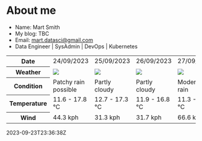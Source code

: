 # About me

- Name: Mart Smith
- My blog: TBC
- Email: [mart.datasci@gmail.com](mailto:mart.datasci6@gmail.com)
- Data Engineer | SysAdmin | DevOps | Kubernetes


<table>
    <tr>
        <th>Date</th>
        <td>24/09/2023</td><td>25/09/2023</td><td>26/09/2023</td><td>27/09/2023</td><td>28/09/2023</td><td>29/09/2023</td><td>30/09/2023</td>
    </tr>
    <tr>
        <th>Weather</th>
        <td><img src="https://cdn.weatherapi.com/weather/64x64/day/176.png"/></td><td><img src="https://cdn.weatherapi.com/weather/64x64/day/116.png"/></td><td><img src="https://cdn.weatherapi.com/weather/64x64/day/116.png"/></td><td><img src="https://cdn.weatherapi.com/weather/64x64/day/302.png"/></td><td><img src="https://cdn.weatherapi.com/weather/64x64/day/176.png"/></td><td><img src="https://cdn.weatherapi.com/weather/64x64/day/113.png"/></td><td><img src="https://cdn.weatherapi.com/weather/64x64/day/113.png"/></td>
    </tr>
    <tr>
        <th>Condition</th>
        <td width="200px">Patchy rain possible</td><td width="200px">Partly cloudy</td><td width="200px">Partly cloudy</td><td width="200px">Moderate rain</td><td width="200px">Patchy rain possible</td><td width="200px">Sunny</td><td width="200px">Sunny</td>
    </tr>
    <tr>
        <th>Temperature</th>
        <td>11.6 -  17.8 °C</td><td>12.7 -  17.3 °C</td><td>11.9 -  16.8 °C</td><td>11.3 -  14.8 °C</td><td>11.9 -  14.4 °C</td><td>11.3 -  15.9 °C</td><td>10.4 -  15.5 °C</td>
    </tr>
    <tr>
        <th>Wind</th>
        <td>44.3 kph</td><td>31.3 kph</td><td>31.7 kph</td><td>66.6 kph</td><td>46.1 kph</td><td>21.2 kph</td><td>18.7 kph</td>
    </tr>
</table>


2023-09-23T23:36:38Z

